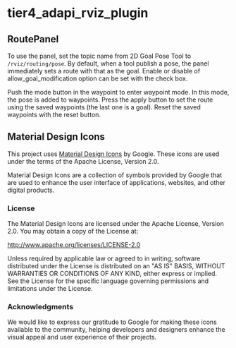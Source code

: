 # tier4_adapi_rviz_plugin

## RoutePanel

To use the panel, set the topic name from 2D Goal Pose Tool to `/rviz/routing/pose`.
By default, when a tool publish a pose, the panel immediately sets a route with that as the goal.
Enable or disable of allow_goal_modification option can be set with the check box.

Push the mode button in the waypoint to enter waypoint mode. In this mode, the pose is added to waypoints.
Press the apply button to set the route using the saved waypoints (the last one is a goal).
Reset the saved waypoints with the reset button.

## Material Design Icons

This project uses [Material Design Icons](https://developers.google.com/fonts/docs/material_symbols) by Google. These icons are used under the terms of the Apache License, Version 2.0.

Material Design Icons are a collection of symbols provided by Google that are used to enhance the user interface of applications, websites, and other digital products.

### License

The Material Design Icons are licensed under the Apache License, Version 2.0. You may obtain a copy of the License at:

<http://www.apache.org/licenses/LICENSE-2.0>

Unless required by applicable law or agreed to in writing, software distributed under the License is distributed on an "AS IS" BASIS, WITHOUT WARRANTIES OR CONDITIONS OF ANY KIND, either express or implied. See the License for the specific language governing permissions and limitations under the License.

### Acknowledgments

We would like to express our gratitude to Google for making these icons available to the community, helping developers and designers enhance the visual appeal and user experience of their projects.

